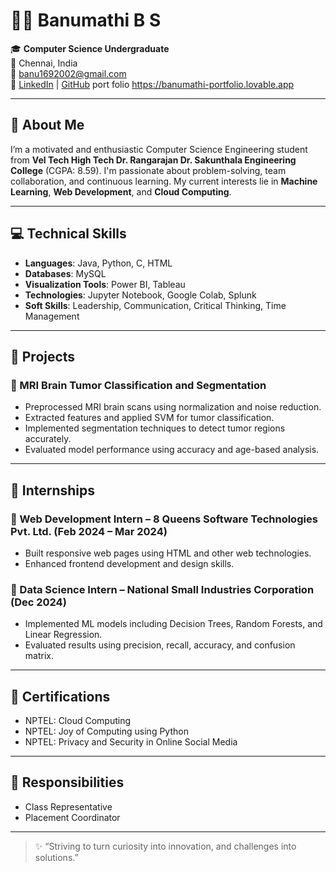 # 👩‍💻 Banumathi B S

🎓 **Computer Science Undergraduate**  
📍 Chennai, India  
📧 banu1692002@gmail.com  
🔗 [LinkedIn](https://www.linkedin.com/in/banumathi-b-s-557174281) | [GitHub](https://github.com/banu1609)
port folio https://banumathi-portfolio.lovable.app

---

## 🚀 About Me

I’m a motivated and enthusiastic Computer Science Engineering student from **Vel Tech High Tech Dr. Rangarajan Dr. Sakunthala Engineering College** (CGPA: 8.59). I'm passionate about problem-solving, team collaboration, and continuous learning. My current interests lie in **Machine Learning**, **Web Development**, and **Cloud Computing**.

---

## 💻 Technical Skills

- **Languages**: Java, Python, C, HTML  
- **Databases**: MySQL  
- **Visualization Tools**: Power BI, Tableau  
- **Technologies**: Jupyter Notebook, Google Colab, Splunk  
- **Soft Skills**: Leadership, Communication, Critical Thinking, Time Management  

---

## 🧠 Projects

### 🧪 MRI Brain Tumor Classification and Segmentation
- Preprocessed MRI brain scans using normalization and noise reduction.
- Extracted features and applied SVM for tumor classification.
- Implemented segmentation techniques to detect tumor regions accurately.
- Evaluated model performance using accuracy and age-based analysis.

---

## 💼 Internships

### 🔹 Web Development Intern – 8 Queens Software Technologies Pvt. Ltd. (Feb 2024 – Mar 2024)
- Built responsive web pages using HTML and other web technologies.
- Enhanced frontend development and design skills.

### 🔹 Data Science Intern – National Small Industries Corporation (Dec 2024)
- Implemented ML models including Decision Trees, Random Forests, and Linear Regression.
- Evaluated results using precision, recall, accuracy, and confusion matrix.

---

## 🏅 Certifications

- NPTEL: Cloud Computing  
- NPTEL: Joy of Computing using Python  
- NPTEL: Privacy and Security in Online Social Media  

---

## 👥 Responsibilities

- Class Representative  
- Placement Coordinator  

---



> ✨ “Striving to turn curiosity into innovation, and challenges into solutions.”

